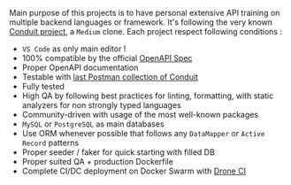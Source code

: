 Main purpose of this projects is to have personal extensive API training on multiple backend languages or framework. It's following the very known [Conduit project](https://github.com/gothinkster/realworld), a `Medium` clone. Each project respect following conditions :

* `VS Code` as only main editor !
* 100% compatible by the official [OpenAPI Spec](https://realworld-docs.netlify.app/docs/specs/backend-specs/endpoints)
* Proper OpenAPI documentation
* Testable with [last Postman collection of Conduit](https://github.com/gothinkster/realworld/tree/main/api)
* Fully tested
* High QA by following best practices for linting, formatting, with static analyzers for non strongly typed languages
* Community-driven with usage of the most well-known packages
* `MySQL` or `PostgreSQL` as main databases
* Use ORM whenever possible that follows any `DataMapper` or `Active Record` patterns
* Proper seeder / faker for quick starting with filled DB
* Proper suited QA + production Dockerfile
* Complete CI/DC deployment on Docker Swarm with [Drone CI](https://www.drone.io/)
